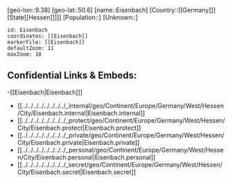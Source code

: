 ﻿---
location: [50.6,9.38]
mapzoom: [7,12] 
mapmarker: city 
type: City
tags:
- geo/City


SpocWebEntityId: 30005
isDeleted: false
confidential: public

---
[geo-lon::9.38]
[geo-lat::50.6]
[name::Eisenbach]
[Country::[[Germany]]]
[State[[Hessen]]]]]
[Population::]
[Unknown::]


```leaflet
id: Eisenbach
coordinates: [[Eisenbach]]
markerFile: [[Eisenbach]]
defaultZoom: 11 
maxZoom: 18
```


## Confidential Links & Embeds: 
-[[Eisenbach|Eisenbach]]] 
- [[../../../../../../../../_internal/geo/Continent/Europe/Germany/West/Hessen/City/Eisenbach.internal|Eisenbach.internal]] 
- [[../../../../../../../../_protect/geo/Continent/Europe/Germany/West/Hessen/City/Eisenbach.protect|Eisenbach.protect]] 
- [[../../../../../../../../_private/geo/Continent/Europe/Germany/West/Hessen/City/Eisenbach.private|Eisenbach.private]] 
- [[../../../../../../../../_personal/geo/Continent/Europe/Germany/West/Hessen/City/Eisenbach.personal|Eisenbach.personal]] 
- [[../../../../../../../../_secret/geo/Continent/Europe/Germany/West/Hessen/City/Eisenbach.secret|Eisenbach.secret]] 
